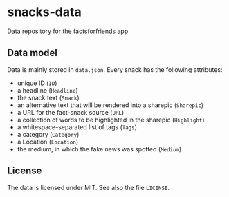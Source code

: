 # snacks-data
Data repository for the factsforfriends app

## Data model

Data is mainly stored in `data.json`. Every snack has the following attributes:

* unique ID (`ID`)
* a headline (`Headline`)
* the snack text (`Snack`)
* an alternative text that will be rendered into a sharepic (`Sharepic`)
* a URL for the fact-snack source (`URL`)
* a collection of words to be highlighted in the sharepic (`Highlight`)
* a whitespace-separated list of tags (`Tags`)
* a category (`Category`)
* a Location (`Location`)
* the medium, in which the fake news was spotted (`Medium`)

## License

The data is licensed under MIT. See also the file `LICENSE`.
